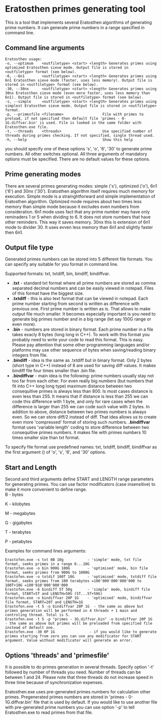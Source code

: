 # Eratosthen primes generating tool
This is a tool that implements several Eratosthen algorithms of generating prime numbers.
It can generate prime numbers in a range specified in command line.

## Command line arguments
```
Eratosthen usage:
-o, --optimum    <outfiletype> <start> <length> Generates primes using optimized Eratosthen sieve mode. Output file is stored in <outfiletype> format (see below).
-6, --6n1        <outfiletype> <start> <length> Generates primes using 6n1 Eratosthen sieve mode (faster, uses less memory). Output file is stored in <outfiletype> format (see below).
-30, --30nx      <outfiletype> <start> <length> Generates primes using 30nx Eratosthen sieve mode (even more faster, uses less memory than 6n1). Output file is stored in <outfiletype> format (see below).
-s, --simple     <outfiletype> <start> <length> Generates primes using simplest Eratosthen sieve mode. Output file is stored in <outfiletype> format.
-p, --primesfile <filename>                  File with primes to preload, if not specified then default file 'primes - 0-1G.diffvar.bin' is used. File is looked in the same folder with Eratosthen.exe file.
-t, --threads    <threads>                   Use specified number of threads during primes checking. If not specified, single thread used. 
-h, --help                                   Show this help
```
you should specify one of these options 's', 'o', '6', '30' to generate prime numbers. All other switches optional.
All three arguments of mandatory options must be specified. There are no default values for these options.

## Prime generating modes
There are several primes generating modes: simple ('s'), optimized ('o'), 6n1 ('6') and 30nx ('30').
Eratosthen algorithm itself requires much memory for execution.
Simple mode is a strainghtforward and simple implementation of Eratosthen algorithm.
Optimized mode requires about two times less memory than simple mode because it excludes even numbers from consideration.
6n1 mode uses fact that any prime number may have only reminaders 1 or 5 when dividing to 6. It does not store numbers that have other reminders. This way it saves memory.
30nx this is extension of 6n1 mode to divider 30. It uses evven less memory than 6n1 and slightly faster then 6n1.

## Output file type
Generated primes numbers can be stored into 5 different file formats. 
You can specify any suitable for you format in command line.

Supported formats: txt, txtdiff, bin, bindiff, bindiffvar.
- **.txt** - standard txt format where all prime numbers are stored as comma separated decimal numbers and can be easily viewed in notepad. Files of this format have the biggest size.
- **.txtdiff** - this is also text format that can be viewed in notepad. Each prime number starting from second is written as difference with previous one. First prime number is written as is. 
That allows to make output file much smaller. It becomes especially important is you need to generate big primes number and in a big range (let say 100G range or even more).
- **.bin** - numbers are stored in binary format. Each prime number in a file takes exacly 8 bytes (long long in C++). To work with this format you probably need to write your code to read this format. This is easy. 
Please pay attention that some other programming languages and/or platforms may use other sequence of bytes when saving/reading binary integers from file. 
- **.bindiff** - idea is the same as .txtdiff but in binary format. Only 2 bytes (short type in C++) instead of 8 are used for saving diff values. It makes bindiff file four times smaller than .bin file.
- **.bindiffvar** - main idea is the following: prime numbers usually stay not too far from each other. For even really big numbers (but numbers that fit into C++ long long type) maximum distance between two consequitive primes is always less than 800. 
Is most cases distance is even less than 255. It means that if distance is less than 255 we can code this difference with 1 byte, and only for rare cases when the difference is larger than 255 we can code such value with 2 bytes. 
In addition to above, distance between two primes numbers is always even. So we can store diff/2 instead of diff. 
That idea allows us to create even more 'compressed' format of storing such numbers. **.bindiffvar** format uses 'variable length' coding to store difference between two consequitive primes numbers.
it makes file with primes numbers 10 times smaller size than txt format.

To specify file format use predefined names: txt, txtdiff, bindiff, bindiffvar as the first argument (<outfiletype>) of 'o', 's', '6', and '30' options.

## Start and Length
Second and third arguments define START and LENGTH range parameters for generating primes.
You can use factor modificators (case insensitive) to make it more convenient to define range. <br>
B - bytes

K - kilobytes

M - megabytes

G - gigabytes

T - terabytes

P - petabytes

Examples for command lines arguments:
```
Erastofen.exe -s txt 0B 10g           - 'simple' mode, txt file format, seeks primes in a range 0...10G 
Erastofen.exe -o bin 900G 100G        - 'optimised' mode, bin file format, seeks primes from 900G to 1000G
Erastofen.exe -o txtdif 100T 10G      - 'optimised' mode, txtdiff file format, seeks primes from 100 terabytes =100'000'000'000'000 to 100T+10G =100'010'000'000'000
Erastofen.exe -6 bindiff 5T 50g       - 'simple' mode, bindiff file format, START=5T and LENGTH=50G (5T...5T+50G)
Erastofen.exe -o bindiffvar 20P 1G    - 'optimised' mode, bindiffvar file format, START=20T and LENGTH=1G
Erastofen.exe -t 5 -o bindiffvar 20P 1G  - the same as above but primes generation will be performed in 4 threads + 1 main and controling thread. Total is 5.
Erastofen.exe -t 5 -p "primes - 3G.diffvar.bin" -o bindiffvar 20P 1G   - the same as above but primes will be preloaded from specified file instead of default one.
Erastofen.exe -30 0P 1G                - if you would like to generate primes starting from zero you can use any modificator for START argument. Value without modificator will generate an error.
```
## Options 'threads' and 'primesfile'
It is possible to do primes generation in several threads.
Specify option '-t' followed by number of threads you need.
Number of threads can be between 1 and 24.
Please note that three threads do not increase speed in three time because of synchronization expenses.

Eratosthen.exe uses pre-generated primes numbers for calculation other primes.
Pregenerated primes numbers are stored in 'primes - 0-1G.diffvar.bin' file that is used by default.
If you would like to use another file with pre-generated prime numbers you can use option '-p' to tell Eratosthen.exe to read primes from that file.

